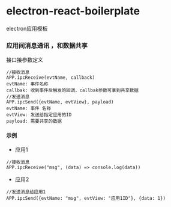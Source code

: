 # electron-react-boilerplate
electron应用模板

### 应用间消息通讯 ，和数据共享
接口接参数定义
```
//接收消息
APP.ipcReceive(evtName, callback)
evtName: 事件名称
callbak: 收到事件后触发的回调，callbak参数可拿到共享数据
//发送消息
APP.ipcSend({evtName, evtView}, payload)
evtName: 事件 名称
evtView: 发送给指定应用的ID
payload: 需要共享的数据
```
#### 示例
- 应用1
```
//接收消息
APP.ipcReceive("msg", (data) => console.log(data))
```
- 应用2
```
//发送消息给应用1
APP.ipcSend({evtName: "msg", evtView: "应用1ID"}, {data: 1})
```

